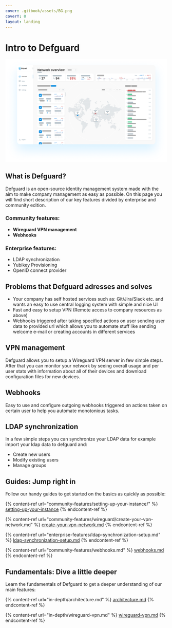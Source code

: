 ```yaml
---
cover: .gitbook/assets/BG.png
coverY: 0
layout: landing
---
```


# Intro to Defguard

![Network overview page displaying network usage statistics and info about connected users](.gitbook/assets/screen.png)

## What is Defguard?

Defguard is an open-source identity management system made with the aim to make company management as easy as possible. On this page you will find short description of our key features divided by enterprise and community edition.

### Community features:

* **Wireguard VPN management**
* **Webhooks**

### **Enterprise features:**

* LDAP synchronization
* Yubikey Provisioning
* OpenID connect provider

## Problems that Defguard adresses and solves

* Your company has self hosted services such as: Git/Jira/Slack etc. and wants an easy to use central logging system with simple and nice UI
* Fast and easy to setup VPN (Remote access to company resources as above)
* Webhooks triggered after taking specified actions on user sending user data to provided url which allows you to automate stuff like sending welcome e-mail or creating accounts in different services

## VPN management

Defguard allows you to setup a Wireguard VPN server in few simple steps. After that you can monitor your network by seeing overall usage and per user stats with information about all of their devices and download configuration files for new devices.

## Webhooks

Easy to use and configure outgoing webhooks triggered on actions taken on certain user to help you automate monotonious tasks.

## LDAP synchronization

In a few simple steps you can synchronize your LDAP data for example import your ldap data to defguard and:

* Create new users
* Modify existing users
* Manage groups

## Guides: Jump right in

Follow our handy guides to get started on the basics as quickly as possible:

{% content-ref url="community-features/setting-up-your-instance/" %}
[setting-up-your-instance](community-features/setting-up-your-instance/)
{% endcontent-ref %}

{% content-ref url="community-features/wireguard/create-your-vpn-network.md" %}
[create-your-vpn-network.md](community-features/wireguard/create-your-vpn-network.md)
{% endcontent-ref %}

{% content-ref url="enterprise-features/ldap-synchronization-setup.md" %}
[ldap-synchronization-setup.md](enterprise-features/ldap-synchronization-setup.md)
{% endcontent-ref %}

{% content-ref url="community-features/webhooks.md" %}
[webhooks.md](community-features/webhooks.md)
{% endcontent-ref %}

## Fundamentals: Dive a little deeper

Learn the fundamentals of Defguard to get a deeper understanding of our main features:

{% content-ref url="in-depth/architecture.md" %}
[architecture.md](in-depth/architecture.md)
{% endcontent-ref %}

{% content-ref url="in-depth/wireguard-vpn.md" %}
[wireguard-vpn.md](in-depth/wireguard-vpn.md)
{% endcontent-ref %}

